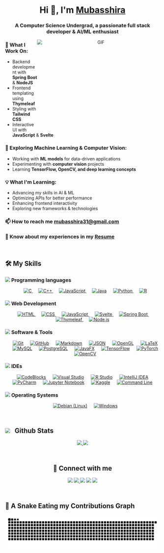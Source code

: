 <h1 align="center">Hi 👋, I'm <a href="https://github.com/MubasshiraMusarrat" target="blank">
Mubasshira</a></h1>
<h3 align="center">A Computer Science Undergrad, a passionate full stack developer & AI/ML enthusiast</h3>

<a target="_blank" align="center">
  <img align="right" top="500" height="300" width="400" alt="GIF" src="https://media.giphy.com/media/SWoSkN6DxTszqIKEqv/giphy.gif">
</a>

### 🚀 What I Work On:
- Backend development with **Spring Boot** & **NodeJS**
- Frontend templating using **Thymeleaf**
- Styling with **Tailwind CSS**
- Interactive UI with **JavaScript** & **Svelte**

### 🤖 Exploring Machine Learning & Computer Vision:
- Working with **ML models** for data-driven applications  
- Experimenting with **computer vision** projects  
- Learning **TensorFlow, OpenCV, and deep learning concepts**

### 💡 What I'm Learning:
-  Advancing my skills in AI & ML
- Optimizing APIs for better performance  
- Enhancing frontend interactivity
- Exploring new frameworks & technologies
  
### 📫 How to reach me **mubasshira31@gmail.com**

### 📄 Know about my experiences in my [Resume](https://github.com/user-attachments/files/19215070/Mubasshira_Musarrat_CV.pdf)
<br/>

## 🛠️ My Skills

### <picture> <img src = "https://github.com/7oSkaaa/7oSkaaa/blob/main/Images/Programming_Languages.gif?raw=true" width = 50px>  </picture> Programming languages

<p align="center"> 
  &emsp; 
  <a href="https://www.cprogramming.com/" target="_blank"> 
    <img alt="C" src="https://img.shields.io/badge/C%20-%232370ED.svg?style=plastic&logo=c&logoColor=white">
  </a> 
  &emsp;
  <a href="https://www.w3schools.com/cpp/" target="_blank"> 
    <img alt="C++" src="https://img.shields.io/badge/C++%20-%2300599C.svg?style=plastic&logo=c%2B%2B&logoColor=white">
  </a> 
  &emsp;
  <a href="https://developer.mozilla.org/en-US/docs/Web/JavaScript" target="_blank"> 
     <img alt="JavaScript" src="https://img.shields.io/badge/JavaScript%20-%23F7DF1E.svg?style=plastic&logo=javascript&logoColor=black">
   </a>
  &emsp;
  <a href="#"><img alt="Java" src="https://img.shields.io/badge/Java-ED8B00?style=plastic&logo=openjdk&logoColor=white"></a>
  &emsp;
   <a href="https://www.python.org" target="_blank">
    <img alt="Python" src="https://img.shields.io/badge/Python%20-%2314354C.svg?style=plastic&logo=python&logoColor=white">
  </a>
  &emsp;
  <a href="https://www.r-project.org/" target="_blank">
    <img alt="R" src="https://img.shields.io/badge/R-%23276DC3.svg?style=plastic&logo=r&logoColor=white">
  </a>
</p>

### <picture> <img src="https://github.com/7oSkaaa/7oSkaaa/blob/main/Images/Front_End.gif?raw=true" width="50px"> </picture> Web Development
<p align="center"> 
  &emsp; 
  <a href="https://www.w3.org/html/" target="_blank"> 
    <img alt="HTML" src="https://img.shields.io/badge/HTML5-%23E34F26.svg?style=plastic&logo=html5&logoColor=white">
  </a>   
  &emsp;
  <a href="https://www.w3schools.com/css/" target="_blank">
    <img alt="CSS" src="https://img.shields.io/badge/CSS-%231572B6.svg?style=plastic&logo=css3&logoColor=white">
  </a> 
  &emsp;
  <a href="https://developer.mozilla.org/en-US/docs/Web/JavaScript" target="_blank"> 
    <img alt="JavaScript" src="https://img.shields.io/badge/JavaScript-%23F7DF1E.svg?style=plastic&logo=javascript&logoColor=black">
  </a>
  &emsp;
  <a href="https://svelte.dev/" target="_blank">
    <img alt="Svelte" src="https://img.shields.io/badge/Svelte-%23FF3E00.svg?style=plastic&logo=svelte&logoColor=white">
  </a>
  &emsp;
  <a href="https://spring.io/projects/spring-boot" target="_blank">
    <img alt="Spring Boot" src="https://img.shields.io/badge/Spring%20Boot-%236DB33F.svg?style=plastic&logo=springboot&logoColor=white">
  </a>
  &emsp;
  <a href="https://www.thymeleaf.org/" target="_blank">
    <img alt="Thymeleaf" src="https://img.shields.io/badge/Thymeleaf-%23005F0F.svg?style=plastic&logo=thymeleaf&logoColor=white">
  </a>
  &emsp;
  <a href="https://nodejs.org/" target="_blank">
    <img alt="Node.js" src="https://img.shields.io/badge/Node.js-%23339933.svg?style=plastic&logo=node.js&logoColor=white">
  </a>
</p>

 ### <picture> <img src = "https://github.com/7oSkaaa/7oSkaaa/blob/main/Images/Software_Tools.gif?raw=true" width = 50px>  </picture> Software & Tools
 
<p align="center">
  &emsp;
    <a href="#"><img alt="Git" src="https://img.shields.io/badge/Git-%23F05033.svg?style=plastic&logo=git&logoColor=white"></a>
  &emsp;
    <a href="#"><img alt="GitHub" src="https://img.shields.io/badge/GitHub-%23181717.svg?style=plastic&logo=github&logoColor=white"></a>
  &emsp;
    <a href="#"><img alt="Markdown" src="https://img.shields.io/badge/Markdown-000000?style=plastic&logo=markdown&logoColor=white"></a>
  &emsp;
    <a href="#"><img alt="JSON" src="https://img.shields.io/badge/JSON-%23000000.svg?style=plastic&logo=json&logoColor=white"></a>
  &emsp;
    <a href="#"><img alt="OpenGL" src="https://img.shields.io/badge/OpenGL-%235586A4.svg?style=plastic&logo=opengl&logoColor=white"></a>
  &emsp;
    <a href="#"><img alt="LaTeX" src="https://img.shields.io/badge/LaTeX-%23008080.svg?&style=plastic&logo=latex&logoColor=white" /></a>
  &emsp;
    <a href="#"><img alt="MySQL" src="https://img.shields.io/badge/MySQL-%234479A1.svg?&style=plastic&logo=mysql&logoColor=white"/></a>
  &emsp;
    <a href="#"><img alt="PostgreSQL" src="https://img.shields.io/badge/PostgreSQL-%234169E1.svg?&style=plastic&logo=postgresql&logoColor=white"/></a>
  &emsp;
    <a href="#"><img alt="JavaFX" src="https://img.shields.io/badge/JavaFX-3874BA?style=plastic&logo=openjfx&logoColor=white"></a>
  &emsp;
    <a href="#"><img alt="TensorFlow" src="https://img.shields.io/badge/TensorFlow-%23FF6F00.svg?style=plastic&logo=tensorflow&logoColor=white"/></a>
  &emsp;
    <a href="#"><img alt="PyTorch" src="https://img.shields.io/badge/PyTorch-%23EE4C2C.svg?style=plastic&logo=pytorch&logoColor=white"/></a>
  &emsp;
    <a href="#"><img alt="OpenCV" src="https://img.shields.io/badge/OpenCV-%235C3EE8.svg?style=plastic&logo=opencv&logoColor=white"/></a>
</p>


 ### <picture> <img src = "https://github.com/7oSkaaa/7oSkaaa/blob/main/Images/IDEs.gif?raw=true" width = 50px>  </picture> IDEs
 
<p align="center">
  &emsp;
    <a href="#"><img alt="CodeBlocks" src="https://img.shields.io/badge/Code::Blocks-%23007ACC.svg?style=plastic&logo=codeblocks&logoColor=white"></a>
  &emsp;
    <a href="#"><img alt="Visual Studio" src="https://img.shields.io/badge/Visual%20Studio%20Code-007ACC?style=plastic&logo=visual-studio-code&logoColor=white"></a>
  &emsp;
   <a href="#"><img alt="R Studio" src="https://img.shields.io/badge/RStudio-75AADB?style=plastic&logo=rstudio&logoColor=white"></a>
  &emsp;
    <a href="#"><img alt="IntelliJ IDEA" src="https://img.shields.io/badge/IntelliJ%20IDEA-%23000000.svg?style=plastic&logo=intellij-idea&logoColor=white"></a>
  &emsp;
    <a href="#"><img alt="PyCharm" src="https://img.shields.io/badge/PyCharm-%23000000.svg?style=plastic&logo=pycharm&logoColor=white"></a>
  &emsp;
    <a href="#"><img alt="Jupyter Notebook" src="https://img.shields.io/badge/Jupyter%20Notebook-%23F37626.svg?style=plastic&logo=jupyter&logoColor=white"></a>
  &emsp;
    <a href="#"><img alt="Kaggle" src="https://img.shields.io/badge/Kaggle-%23009BDE.svg?style=plastic&logo=kaggle&logoColor=white"></a>
  &emsp;
    <a href="#"><img alt="Command Line" src="https://img.shields.io/badge/Command%20Line-%23000000.svg?style=plastic&logo=gnu-bash&logoColor=white"></a>
</p>


 ### <picture> <img src = "https://github.com/7oSkaaa/7oSkaaa/blob/main/Images/OS.gif?raw=true" width = 50px>  </picture> Operating Systems
 
<p align="center">
  &emsp;
    <a href="#"><img alt="Debian (Linux)" src="https://img.shields.io/badge/Debian-A81D33?style=plastic&logo=debian&logoColor=white"></a>
  &emsp;
    <a href="#"><img alt="Windows" src="https://img.shields.io/badge/Windows-0078D6?style=plastic&logo=windows&logoColor=white"></a>
</p>

<br> 

## <picture > <img src = "https://github.com/7oSkaaa/7oSkaaa/blob/main/Images/Statistics.gif?raw=true" width = 50px style="margin-right: 10px;"> </picture> Github Stats

<p align="center">
  <a href="https://github.com/MubasshiraMusarrat">
    <img height="180em" src="https://github-readme-stats.vercel.app/api?username=MubasshiraMusarrat&show_icons=true&theme=algolia&include_all_commits=true&count_private=true"/>
    <img height="180em" src="https://github-readme-stats.vercel.app/api/top-langs/?username=MubasshiraMusarrat&layout=compact&langs_count=8&theme=algolia"/>
  </a>
</p>

<br>

<h2 align="center" >🤝 Connect with me </h2>

<p align="center">
  <a href="mailto:mubasshira31@gmail.com"><img src="https://img.shields.io/badge/-mubasshira31@gmail.com-D14836?style=flat&logo=Gmail&logoColor=white"/></a>
  <a href="https://www.linkedin.com/in/mubasshira-musarrat-433552219">
    <img src="https://img.shields.io/badge/-Mubasshira%20Musarrat-0077B5?style=flat&logo=Linkedin&logoColor=white"/>
  </a>
  <a href="https://www.instagram.com/mubasshira_musarrat/"><img src="https://img.shields.io/badge/-@mubasshira_musarrat-E4405F?style=flat&logo=Instagram&logoColor=white"/></a>
  <a href="https://www.facebook.com/profile.php?id=100010388685381"><img src="https://img.shields.io/badge/-@MubasshiraMusarrat-1877F2?style=flat&logo=Facebook&logoColor=white"/></a>
  <a href="https://www.youtube.com/@mubasshiramusarrat2956"><img src="https://img.shields.io/badge/-@MubasshiraMusarrat2956-FF0000?style=flat&logo=YouTube&logoColor=white"/></a>
</p>

<br>

## 🐍 A Snake Eating my Contributions Graph
	
<p align = "center">
	<img src = "https://github.com/7oSkaaa/7oSkaaa/blob/output/github-contribution-grid-snake.svg?" alt = "Snake Game"/>
</p>
